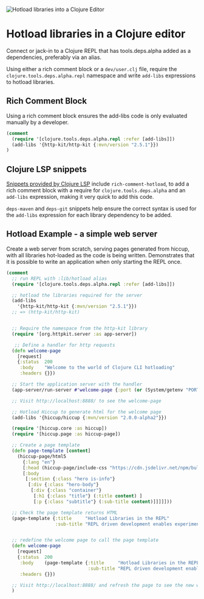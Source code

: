 ![Hotload libraries into a Clojure Editor](https://raw.githubusercontent.com/practicalli/graphic-design/live/clojure/clojure-repl-hotload-libraries-editors.png)

# Hotload libraries in a Clojure editor

Connect or jack-in to a Clojure REPL that has tools.deps.alpha added as a dependencies, preferably via an alias.

Using either a rich comment block or a `dev/user.clj` file, require the `clojure.tools.deps.alpha.repl` namespace and write `add-libs` expressions to hotload libraries.

## Rich Comment Block

Using a rich comment block ensures the add-libs code is only evaluated manually by a developer.

```clojure
(comment
  (require '[clojure.tools.deps.alpha.repl :refer [add-libs]])
  (add-libs '{http-kit/http-kit {:mvn/version "2.5.1"}})
)
```


## Clojure LSP snippets

[Snippets provided by Clojure LSP](https://clojure-lsp.io/features/#snippets) include `rich-comment-hotload`, to add a rich comment block with a require for `clojure.tools.deps.alpha` and an `add-libs` expression, making it very quick to add this code.

`deps-maven` and `deps-git` snippets help ensure the correct syntax is used for the `add-libs` expression for each library dependency to be added.


## Hotload Example - a simple web server

Create a web server from scratch, serving pages generated from hiccup, with all libraries hot-loaded as the code is being written.  Demonstrates that it is possible to write an application when only starting the REPL once.

```clojure
(comment
  ;; run REPL with :lib/hotload alias
  (require '[clojure.tools.deps.alpha.repl :refer [add-libs]])

  ;; hotload the libraries required for the server
  (add-libs
    '{http-kit/http-kit {:mvn/version "2.5.1"}})
  ;; => (http-kit/http-kit)


  ;; Require the namespace from the http-kit library
  (require '[org.httpkit.server :as app-server])

   ;; Define a handler for http requests
  (defn welcome-page
    [request]
    {:status  200
     :body    "Welcome to the world of Clojure CLI hotloading"
     :headers {}})

  ;; Start the application server with the handler
  (app-server/run-server #'welcome-page {:port (or (System/getenv "PORT") 8888)})

  ;; Visit http://localhost:8888/ to see the welcome-page

  ;; Hotload Hiccup to generate html for the welcome page
  (add-libs '{hiccup/hiccup {:mvn/version "2.0.0-alpha2"}})

  (require '[hiccup.core :as hiccup])
  (require '[hiccup.page :as hiccup-page])

  ;; Create a page template
  (defn page-template [content]
    (hiccup-page/html5
      {:lang "en"}
      [:head (hiccup-page/include-css "https://cdn.jsdelivr.net/npm/bulma@0.9.0/css/bulma.min.css")]
      [:body
       [:section {:class "hero is-info"}
        [:div {:class "hero-body"}
         [:div {:class "container"}
          [:h1 {:class "title"} (:title content) ]
          [:p {:class "subtitle"} (:sub-title content)]]]]]))

  ;; Check the page template returns HTML
  (page-template {:title     "Hotload Libraries in the REPL"
                  :sub-title "REPL driven development enables experimentation with designs"})


  ;; redefine the welcome page to call the page template
  (defn welcome-page
    [request]
    {:status  200
     :body    (page-template {:title     "Hotload Libraries in the REPL"
                              :sub-title "REPL driven development enables experimentation with designs"})
     :headers {}})

  ;; Visit http://localhost:8888/ and refresh the page to see the new welcome-page
  )
```
